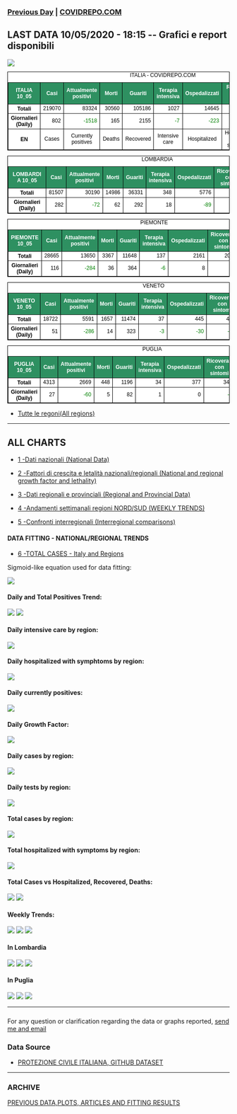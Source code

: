 <!-- start -->
### [Previous Day](/index_09_05.md) | <a href="http://www.covidrepo.com/">COVIDREPO.COM</a>

## LAST DATA 10/05/2020 - 18:15 -- Grafici e report disponibili
<img src="https://marcelchiarello.github.io/showdata/RUN_10_05/RUN0/RUN_DATA_ITALIA_01.png">

<table style=" color:black; font-size:12; font-family:arial; text-align:center; " cellpadding="2.5" cellspacing="0" border="1" bordercolor="black" bgcolor="#FFFFFF">
<caption>ITALIA - COVIDREPO.COM</caption>
<tr style="color:#FFFFFF;background:#2E9061">
<th>ITALIA 10_05</th>
<th>Casi</th>
<th>Attualmente positivi</th>
<th>Morti</th>
<th>Guariti</th>
<th>Terapia intensiva</th>
<th>Ospedalizzati</th>
<th>Ricoverati con sintomi</th>
<th>Isolamento domiciliare</th>
<th>Tamponi</th>
</tr>
<tr>
<th>Totali</th>
<td align="right"> 219070</td>
<td align="right"> 83324</td>
<td align="right"> 30560</td>
<td align="right"> 105186</td>
<td align="right"> 1027</td>
<td align="right"> 14645</td>
<td align="right"> 13618</td>
<td align="right"> 68679</td>
<td align="right"> 2565912</td>
</tr>
<tr>
<th>Giornalieri (Daily)</th>
<td align="right"> 802</td>
<td align="right" style=" color:green; "> -1518</td>
<td align="right"> 165</td>
<td align="right"> 2155</td>
<td align="right" style=" color:green; "> -7</td>
<td align="right" style=" color:green; "> -223</td>
<td align="right" style=" color:green; "> -216</td>
<td align="right" style=" color:green; "> -1295</td>
<td align="right"> 51678</td>
</tr>
<tr>
<th>EN</th>
<td>Cases</td>
<td>Currently positives</td>
<td>Deaths</td>
<td>Recovered</td>
<td>Intensive care</td>
<td>Hospitalized</td>
<td>Hospitalized with symptoms</td>
<td>Home isolation</td>
<td>Tests</td>
</tr>
</table>

<table style=" color:black; font-size:12; font-family:arial; text-align:center; " cellpadding="2.5" cellspacing="0" border="1" bordercolor="black" bgcolor="#FFFFFF">
<caption>LOMBARDIA</caption>
<tr style="color:#FFFFFF;background:#2E9061">
<th>LOMBARDIA 10_05</th>
<th>Casi</th>
<th>Attualmente positivi</th>
<th>Morti</th>
<th>Guariti</th>
<th>Terapia intensiva</th>
<th>Ospedalizzati</th>
<th>Ricoverati con sintomi</th>
<th>Isolamento domiciliare</th>
<th>Tamponi</th>
</tr>
<tr>
<th>Totali</th>
<td align="right"> 81507</td>
<td align="right"> 30190</td>
<td align="right"> 14986</td>
<td align="right"> 36331</td>
<td align="right"> 348</td>
<td align="right"> 5776</td>
<td align="right"> 5428</td>
<td align="right"> 24414</td>
<td align="right"> 485134</td>
</tr>
<tr>
<th>Giornalieri (Daily)</th>
<td align="right"> 282</td>
<td align="right" style=" color:green; "> -72</td>
<td align="right"> 62</td>
<td align="right"> 292</td>
<td align="right"> 18</td>
<td align="right" style=" color:green; "> -89</td>
<td align="right" style=" color:green; "> -107</td>
<td align="right"> 17</td>
<td align="right"> 7369</td>
</tr>
</table>

<table style=" color:black; font-size:12; font-family:arial; text-align:center; " cellpadding="2.5" cellspacing="0" border="1" bordercolor="black" bgcolor="#FFFFFF">
<caption>PIEMONTE</caption>
<tr style="color:#FFFFFF;background:#2E9061">
<th>PIEMONTE 10_05</th>
<th>Casi</th>
<th>Attualmente positivi</th>
<th>Morti</th>
<th>Guariti</th>
<th>Terapia intensiva</th>
<th>Ospedalizzati</th>
<th>Ricoverati con sintomi</th>
<th>Isolamento domiciliare</th>
<th>Tamponi</th>
</tr>
<tr>
<th>Totali</th>
<td align="right"> 28665</td>
<td align="right"> 13650</td>
<td align="right"> 3367</td>
<td align="right"> 11648</td>
<td align="right"> 137</td>
<td align="right"> 2161</td>
<td align="right"> 2024</td>
<td align="right"> 11489</td>
<td align="right"> 210370</td>
</tr>
<tr>
<th>Giornalieri (Daily)</th>
<td align="right"> 116</td>
<td align="right" style=" color:green; "> -284</td>
<td align="right"> 36</td>
<td align="right"> 364</td>
<td align="right" style=" color:green; "> -6</td>
<td align="right"> 8</td>
<td align="right"> 14</td>
<td align="right" style=" color:green; "> -292</td>
<td align="right"> 4570</td>
</tr>
</table>

<table style=" color:black; font-size:12; font-family:arial; text-align:center; " cellpadding="2.5" cellspacing="0" border="1" bordercolor="black" bgcolor="#FFFFFF">
<caption>VENETO</caption>
<tr style="color:#FFFFFF;background:#2E9061">
<th>VENETO 10_05</th>
<th>Casi</th>
<th>Attualmente positivi</th>
<th>Morti</th>
<th>Guariti</th>
<th>Terapia intensiva</th>
<th>Ospedalizzati</th>
<th>Ricoverati con sintomi</th>
<th>Isolamento domiciliare</th>
<th>Tamponi</th>
</tr>
<tr>
<th>Totali</th>
<td align="right"> 18722</td>
<td align="right"> 5591</td>
<td align="right"> 1657</td>
<td align="right"> 11474</td>
<td align="right"> 37</td>
<td align="right"> 445</td>
<td align="right"> 408</td>
<td align="right"> 5146</td>
<td align="right"> 439522</td>
</tr>
<tr>
<th>Giornalieri (Daily)</th>
<td align="right"> 51</td>
<td align="right" style=" color:green; "> -286</td>
<td align="right"> 14</td>
<td align="right"> 323</td>
<td align="right" style=" color:green; "> -3</td>
<td align="right" style=" color:green; "> -30</td>
<td align="right" style=" color:green; "> -27</td>
<td align="right" style=" color:green; "> -256</td>
<td align="right"> 7408</td>
</tr>
</table>

<table style=" color:black; font-size:12; font-family:arial; text-align:center; " cellpadding="2.5" cellspacing="0" border="1" bordercolor="black" bgcolor="#FFFFFF">
<caption>PUGLIA</caption>
<tr style="color:#FFFFFF;background:#2E9061">
<th>PUGLIA 10_05</th>
<th>Casi</th>
<th>Attualmente positivi</th>
<th>Morti</th>
<th>Guariti</th>
<th>Terapia intensiva</th>
<th>Ospedalizzati</th>
<th>Ricoverati con sintomi</th>
<th>Isolamento domiciliare</th>
<th>Tamponi</th>
</tr>
<tr>
<th>Totali</th>
<td align="right"> 4313</td>
<td align="right"> 2669</td>
<td align="right"> 448</td>
<td align="right"> 1196</td>
<td align="right"> 34</td>
<td align="right"> 377</td>
<td align="right"> 343</td>
<td align="right"> 2292</td>
<td align="right"> 78399</td>
</tr>
<tr>
<th>Giornalieri (Daily)</th>
<td align="right"> 27</td>
<td align="right" style=" color:green; "> -60</td>
<td align="right"> 5</td>
<td align="right"> 82</td>
<td align="right"> 1</td>
<td align="right"> 0</td>
<td align="right" style=" color:green; "> -1</td>
<td align="right" style=" color:green; "> -60</td>
<td align="right"> 1756</td>
</tr>
</table>


- [Tutte le regoni(All regions)](/Tables/regionsTable_10_05.md)

---

## ALL CHARTS

- [1 -Dati nazionali (National Data)](/RUN_10_05/RUN0/RUN.html)

- [2 -Fattori di crescita e letalità nazionali/regionali (National and regional growth factor and lethality)](/RUN_10_05/RUN6/RUN.html)

- [3 -Dati regionali e provinciali (Regional and Provincial Data)](/RUN_10_05/RUN2/RUN.html)

- [4 -Andamenti settimanali regioni NORD/SUD (WEEKLY TRENDS)](/RUN_10_05/RUN5/RUN.html)

- [5 -Confronti interregionali (Interregional comparisons)](/RUN_10_05/RUN4/RUN.html)

#### DATA FITTING - NATIONAL/REGIONAL TRENDS

- [6 -TOTAL CASES - Italy and Regions](/RUN_10_05/RUN1/RUN.html)

Sigmoid-like equation used for data fitting:

<img src="http://latex.codecogs.com/svg.latex?Sig = \frac{a}{e^{b(x+c)} + a1e^{b1(x+c1)} - d}" border="0"/>

#### Daily and Total Positives Trend:
<img src="https://marcelchiarello.github.io/showdata/RUN_10_05/RUN1/RUN_DATA_FIT_TOTAL_CASES_ITALY_REGIONS_01.png">
<img src="https://marcelchiarello.github.io/showdata/RUN_10_05/RUN1/RUN_DATA_FIT_TOTAL_CASES_ITALY_REGIONS_02.png">

#### Daily intensive care by region:
<img src="https://marcelchiarello.github.io/showdata/RUN_10_05/RUN4/RUN_INTEREGION_13.png">

#### Daily hospitalized with symphtoms by region:
<img src="https://marcelchiarello.github.io/showdata/RUN_10_05/RUN4/RUN_INTEREGION_14.png">

#### Daily currently positives:
<img src="https://marcelchiarello.github.io/showdata/RUN_10_05/RUN4/RUN_INTEREGION_15.png">

#### Daily Growth Factor:
<img src="https://marcelchiarello.github.io/showdata/RUN_10_05/RUN6/RUN_FACTORS_01.png">

#### Daily cases by region:
<img src="https://marcelchiarello.github.io/showdata/RUN_10_05/RUN4/RUN_INTEREGION_11.png">

#### Daily tests by region:
<img src="https://marcelchiarello.github.io/showdata/RUN_10_05/RUN4/RUN_INTEREGION_12.png">

#### Total cases by region:
<img src="https://marcelchiarello.github.io/showdata/RUN_10_05/RUN4/RUN_INTEREGION_01.png">

#### Total hospitalized with symptoms by region:
<img src="https://marcelchiarello.github.io/showdata/RUN_10_05/RUN4/RUN_INTEREGION_05.png">

#### Total Cases vs Hospitalized, Recovered, Deaths:
<img src="https://marcelchiarello.github.io/showdata/RUN_10_05/RUN0/RUN_DATA_ITALIA_02.png">


<img src="https://marcelchiarello.github.io/showdata/RUN_10_05/RUN0/RUN_DATA_ITALIA_04.png">

#### Weekly Trends:
<img src="https://marcelchiarello.github.io/showdata/RUN_10_05/RUN5/RUN_NEWTRENDS_01.png">
<img src="https://marcelchiarello.github.io/showdata/RUN_10_05/RUN5/RUN_NEWTRENDS_02.png">
<img src="https://marcelchiarello.github.io/showdata/RUN_10_05/RUN5/RUN_NEWTRENDS_03.png">


#### In Lombardia
<img src="https://marcelchiarello.github.io/showdata/RUN_10_05/RUN2/RUN_DATA_PROVINCE_08.png">
<img src="https://marcelchiarello.github.io/showdata/RUN_10_05/RUN1/RUN_DATA_FIT_TOTAL_CASES_ITALY_REGIONS_05.png">
<img src="https://marcelchiarello.github.io/showdata/RUN_10_05/RUN1/RUN_DATA_FIT_TOTAL_CASES_ITALY_REGIONS_06.png">

#### In Puglia
<img src="https://marcelchiarello.github.io/showdata/RUN_10_05/RUN2/RUN_DATA_PROVINCE_01.png">
<img src="https://marcelchiarello.github.io/showdata/RUN_10_05/RUN1/RUN_DATA_FIT_TOTAL_CASES_ITALY_REGIONS_03.png">
<img src="https://marcelchiarello.github.io/showdata/RUN_10_05/RUN1/RUN_DATA_FIT_TOTAL_CASES_ITALY_REGIONS_04.png">

---

###
For any question or clarification regarding the data or graphs reported, <a href="mailto:marcello.chiarello@outlook.com">send me and email</a>



### Data Source

- [PROTEZIONE CIVILE ITALIANA, GITHUB DATASET](https://github.com/pcm-dpc/COVID-19)

---

### ARCHIVE
[PREVIOUS DATA,PLOTS, ARTICLES AND FITTING RESULTS](/archive.md)
